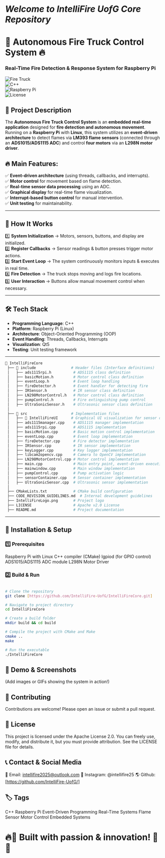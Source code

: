 # _**Welcome to IntelliFire UofG Core Repository**_
# 🚒 Autonomous Fire Truck Control System 🔥  

### **Real-Time Fire Detection & Response System for Raspberry Pi**  

![Fire Truck](https://img.shields.io/badge/Project-Embedded%20System-blue.svg)  
![C++](https://img.shields.io/badge/Language-C%2B%2B-red.svg)  
![Raspberry Pi](https://img.shields.io/badge/Platform-Raspberry%20Pi-green.svg)  
![License](https://img.shields.io/badge/License-Apache%202.0-lightgrey.svg)  

## 📌 **Project Description**  
The **Autonomous Fire Truck Control System** is an **embedded real-time application** designed for **fire detection and autonomous movement**. Running on a **Raspberry Pi** with **Linux**, this system utilizes an **event-driven architecture** to detect flames via **LM393 flame sensors** (connected through an **ADS1015/ADS1115 ADC**) and control **four motors** via an **L298N motor driver**.  

## 🔥 **Main Features:**  
✅ **Event-driven architecture** (using threads, callbacks, and interrupts).  
✅ **Motor control** for movement based on flame detection.  
✅ **Real-time sensor data processing** using an ADC.  
✅ **Graphical display** for real-time flame visualization.  
✅ **Interrupt-based button control** for manual intervention.  
✅ **Unit testing** for maintainability.  

---

## 🚀 **How It Works**  
1️⃣ **System Initialization** → Motors, sensors, buttons, and display are initialized.  
2️⃣ **Register Callbacks** → Sensor readings & button presses trigger motor actions.  
3️⃣ **Start Event Loop** → The system continuously monitors inputs & executes in real time.  
4️⃣ **Fire Detection** → The truck stops moving and logs fire locations.  
5️⃣ **User Interaction** → Buttons allow manual movement control when necessary.  

---

## 🛠 **Tech Stack**  
- **Programming Language**: C++  
- **Platform**: Raspberry Pi (Linux)  
- **Architecture**: Object-Oriented Programming (OOP)  
- **Event Handling**: Threads, Callbacks, Interrupts  
- **Visualization**: Qt5  
- **Testing**: Unit testing framework  

---
```bash
📂 IntelliFireCore
 ├── 📂 include                # Header files (Interface definitions)
 │   ├── ads1115rpi.h          # ADS1115 class definition
 │   ├── basicMotion.h         # Motor control class definition
 │   ├── eventLoop.h           # Event loop handling
 │   ├── fireDetector.h        # Event handler for detecting fire
 │   ├── IRSensor.h            # IR sensor class definition
 │   ├── LN298MotorControl.h   # Motor control class definition
 │   ├── pumpControl.h         # Fire extinguishing pump control
 │   ├── UltraSonicSensor.h    # Ultrasonic sensor class definition
 │
 ├── 📂 src                    # Implementation files
 │   ├── 📂 IntelliFireUI      # Graphical UI visualization for sensor data
 │   ├── ads1115manager.cpp    # ADS1115 manager implementation
 │   ├── ads1115rpi.cpp        # ADS1115 implementation
 │   ├── basicMotion.cpp       # Basic motion control implementation
 │   ├── eventLoop.cpp         # Event loop implementation
 │   ├── fireDetector.cpp      # Fire detector implementation
 │   ├── IRSensor.cpp          # IR sensor implementation
 │   ├── keyLogger.cpp         # Key logger implementation
 │   ├── libcam2opencv.cpp     # Camera to OpenCV implementation
 │   ├── LN298MotorControl.cpp # Motor control implementation
 │   ├── main.cpp              # Main entry point, event-driven execution
 │   ├── mainwindow.cpp        # Main window implementation
 │   ├── pumpControl.cpp       # Pump activation logic
 │   ├── sensorContainer.cpp   # Sensor container implementation
 │   ├── UltraSonicSensor.cpp  # Ultrasonic sensor implementation
 │
 ├── CMakeLists.txt            # CMake build configuration
 ├── CODE_REVISION_GUIDELINES.md  # Internal development guidelines
 ├── IntelliFireLogo.png       # Project logo
 ├── LICENSE                   # Apache v2.0 License
 ├── README.md                 # Project documentation
```
---

## 🚦 **Installation & Setup**
### 1️⃣ Prerequisites
Raspberry Pi with Linux
C++ compiler (CMake)
lgpiod (for GPIO control)
ADS1015/ADS1115 ADC module
L298N Motor Driver
### 2️⃣ Build & Run
```bash

# Clone the repository
git clone [https://github.com/IntelliFire-UofG/IntelliFireCore.git]

# Navigate to project directory
cd IntelliFireCore

# Create a build folder
mkdir build && cd build

# Compile the project with CMake and Make
cmake ..
make

# Run the executable
./IntelliFireCore

```

## 📸 **Demo & Screenshots**
(Add images or GIFs showing the system in action!)

## 🤝 **Contributing**
Contributions are welcome! Please open an issue or submit a pull request.

## 📜 **License**
This project is licensed under the Apache License 2.0.
You can freely use, modify, and distribute it, but you must provide attribution.
See the LICENSE file for details.

## 📞 **Contact & Social Media**
📧 Email: intellifire2025@outlook.com
💼 Instagram: @intellifire25
🌎 Github: [https://github.com/IntelliFire-UofG/]

## 🏷️ **Tags**

C++ Raspberry Pi Event-Driven Programming Real-Time Systems Flame Sensor Motor Control Embedded Systems

# 🔥🚒 Built with passion & innovation! 🚒🔥
